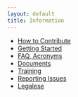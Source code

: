 ```yaml
---
layout: default
title: Information
---
```



<ul>
 
 
<li><a href="https://github.com/tianocore/tianocore.github.io/wiki/How_To_Contribute" title="How to Contribute"> How to Contribute </a></li>


<li><a href="https://github.com/tianocore/tianocore.github.io/wiki/Getting_Started" title="Getting Started"> Getting Started </a></li>

 
<li><a href="https://github.com/tianocore/tianocore.github.io/wiki/Member_FAQ" title="FAQ, Acronyms"> FAQ, Acronyms </a></li>

 
<li><a href="https://github.com/tianocore/tianocore.github.io/wiki/Documents" title="Documents"> Documents</a></li>

  
<li><a href="https://github.com/tianocore/tianocore.github.io/wiki/Training" title="Training"> Training </a></li>

 
<li><a href="https://github.com/tianocore/tianocore.github.io/wiki/Reporting_Issues" title="Reporting Issues"> Reporting Issues </a></li>

 
<li><a href="https://github.com/tianocore/tianocore.github.io/wiki/Legalese" title="Legalese"> Legalese </a></li>

</ul>
